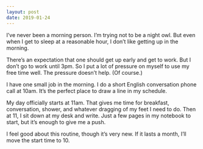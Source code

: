 ```yaml
---
layout: post
date: 2019-01-24
---
```


I’ve never been a morning person. I’m trying not to be a night owl. But even when I get to sleep at a reasonable hour, I don’t like getting up in the morning. 

There’s an expectation that one should get up early and get to work. But I don’t go to work until 3pm. So I put a lot of pressure on myself to use my free time well. The pressure doesn’t help. (Of course.)

I have one small job in the morning. I do a short English conversation phone call at 10am. It’s the perfect place to draw a line in my schedule. 

My day officially starts at 11am. That gives me time for breakfast, conversation, shower, and whatever dragging of my feet I need to do. Then at 11, I sit down at my desk and write. Just a few pages in my notebook to start, but it’s enough to give me a push. 

I feel good about this routine, though it’s very new. If it lasts a month, I’ll move the start time to 10.
